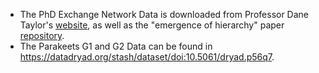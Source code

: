 * The PhD Exchange Network Data is downloaded from Professor Dane Taylor's [website](https://sites.google.com/site/danetaylorresearch/data?authuser=0), as well as the "emergence of hierarchy" paper [repository](https://github.com/PhilChodrow/prestige_reinforcement/tree/master/data).
* The Parakeets G1 and G2 Data can be found in https://datadryad.org/stash/dataset/doi:10.5061/dryad.p56q7.

